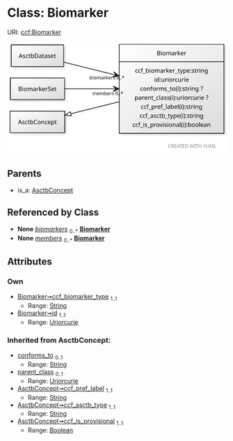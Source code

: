 
# Class: Biomarker



URI: [ccf:Biomarker](http://purl.org/ccf/Biomarker)


[![img](images/Biomarker.svg)](images/Biomarker.svg)

## Parents

 *  is_a: [AsctbConcept](AsctbConcept.md)

## Referenced by Class

 *  **None** *[biomarkers](biomarkers.md)*  <sub>0..\*</sub>  **[Biomarker](Biomarker.md)**
 *  **None** *[members](members.md)*  <sub>0..\*</sub>  **[Biomarker](Biomarker.md)**

## Attributes


### Own

 * [Biomarker➞ccf_biomarker_type](Biomarker_ccf_biomarker_type.md)  <sub>1..1</sub>
     * Range: [String](types/String.md)
 * [Biomarker➞id](Biomarker_id.md)  <sub>1..1</sub>
     * Range: [Uriorcurie](types/Uriorcurie.md)

### Inherited from AsctbConcept:

 * [conforms_to](conforms_to.md)  <sub>0..1</sub>
     * Range: [String](types/String.md)
 * [parent_class](parent_class.md)  <sub>0..1</sub>
     * Range: [Uriorcurie](types/Uriorcurie.md)
 * [AsctbConcept➞ccf_pref_label](AsctbConcept_ccf_pref_label.md)  <sub>1..1</sub>
     * Range: [String](types/String.md)
 * [AsctbConcept➞ccf_asctb_type](AsctbConcept_ccf_asctb_type.md)  <sub>1..1</sub>
     * Range: [String](types/String.md)
 * [AsctbConcept➞ccf_is_provisional](AsctbConcept_ccf_is_provisional.md)  <sub>1..1</sub>
     * Range: [Boolean](types/Boolean.md)
